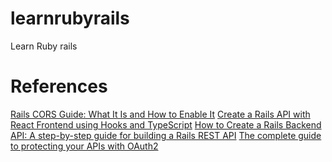 # learnrubyrails
Learn Ruby rails

# References
[Rails CORS Guide: What It Is and How to Enable It](https://www.stackhawk.com/blog/rails-cors-guide/#how-does-cors-work)
[Create a Rails API with React Frontend using Hooks and TypeScript](https://blog.devgenius.io/create-a-rails-api-with-react-frontend-using-hooks-and-typescript-dcb4e84c3dbf)
[How to Create a Rails Backend API: A step-by-step guide for building a Rails REST API](https://medium.com/geekculture/how-to-create-a-rails-backend-api-871fcddd6e20)
[The complete guide to protecting your APIs with OAuth2](https://stackoverflow.blog/2022/04/11/the-complete-guide-to-protecting-your-apis-with-oauth2/)